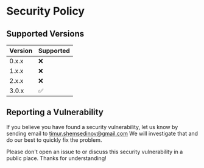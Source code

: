 # Security Policy

## Supported Versions

| Version | Supported          |
| ------- | ------------------ |
| 0.x.x   | :x:                |
| 1.x.x   | :x:                |
| 2.x.x   | :x:                |
| 3.0.x   | :white_check_mark: |

## Reporting a Vulnerability

If you believe you have found a security vulnerability, let us know by sending
email to [timur.shemsedinov@gmail.com](mailto:timur.shemsedinov@gmail.com)
We will investigate that and do our best to quickly fix the problem.

Please don't open an issue to or discuss this security vulnerability in a public
place. Thanks for understanding!

